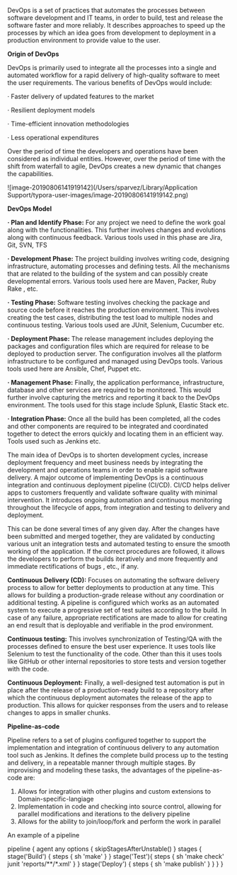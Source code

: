 DevOps is a set of practices that automates the processes between software development and IT teams, in order to build, test and release the software faster and more reliably. It describes approaches to speed up the processes by which an idea goes from development to deployment in a production environment to provide value to the user. 

 

**Origin of DevOps** 

DevOps is primarily used to integrate all the processes into a single and automated workflow for a rapid delivery of high-quality software to meet the user requirements. The various benefits of DevOps would include:

·      Faster delivery of updated features to the market

·      Resilient deployment models

·      Time-efficient innovation methodologies 

·      Less operational expenditures

 

Over the period of time the developers and operations have been considered as individual entities. However, over the period of time with the shift from waterfall to agile, DevOps creates a new dynamic that changes the capabilities. 

 ![image-20190806141919142](/Users/sparvez/Library/Application Support/typora-user-images/image-20190806141919142.png)

**DevOps Model**

**·      Plan and Identify Phase:** For any project we need to define the work goal along with the functionalities. This further involves changes and evolutions along with continuous feedback. Various tools used in this phase are Jira, Git, SVN, TFS

**·      Development Phase:** The project building involves writing code, designing infrastructure, automating processes and defining tests. All the mechanisms that are related to the building of the system and can possibly create developmental errors. Various tools used here are Maven, Packer, Ruby Rake , etc.

**·      Testing Phase:** Software testing involves checking the package and source code before it reaches the production environment. This involves creating the test cases, distributing the test load to multiple nodes and continuous testing. Various tools used are JUnit, Selenium, Cucumber etc.

**·      Deployment Phase:** The release management includes deploying the packages and configuration files which are required for release to be deployed to production server. The configuration involves all the platform infrastructure to be configured and managed using DevOps tools. Various tools used here are Ansible, Chef, Puppet etc.

**·      Management Phase:** Finally, the application performance, infrastructure, database and other services are required to be monitored. This would further involve capturing the metrics and reporting it back to the DevOps environment. The tools used for this stage include Splunk, Elastic Stack etc.

**·      Integration Phase:** Once all the build has been completed, all the codes and other components are required to be integrated and coordinated together to detect the errors quickly and locating them in an efficient way. Tools used such as Jenkins etc.

 

The main idea of DevOps is to shorten development cycles, increase deployment frequency and meet business needs by integrating the development and operations teams in order to enable rapid software delivery. A major outcome of implementing DevOps is a continuous integration and continuous deployment pipeline (CI/CD). CI/CD helps deliver apps to customers frequently and validate software quality with minimal intervention. It introduces ongoing automation and continuous monitoring throughout the lifecycle of apps, from integration and testing to delivery and deployment. 

 

This can be done several times of any given day.  After the changes have been submitted and merged together, they are validated by conducting various unit an integration tests and automated testing to ensure the smooth working of the application. If the correct procedures are followed, it allows the developers to perform the builds iteratively and more frequently and immediate rectifications of bugs , etc., if any. 

**Continuous Delivery (CD):** Focuses on automating the software delivery process to allow for better deployments to production at any time. This allows for building a production-grade release without any coordination or additional testing. A pipeline is configured which works as an automated system to execute a progressive set of test suites according to the build. In case of any failure, appropriate rectifications are made to allow for creating an end result that is deployable and verifiable in the prod environment.

 **Continuous testing:** This involves synchronization of Testing/QA with the processes defined to ensure the best user experience. It uses tools like Selenium to test the functionality of the code. Other than this it uses tools like GitHub or other internal repositories to store tests and version together with the code. 

**Continuous Deployment:** Finally, a well-designed test automation is put in place after the release of a production-ready build to a repository after which the continuous deployment automates the release of the app to production. This allows for quicker responses from the users and to release changes to apps in smaller chunks.

**Pipeline-as-code**

Pipeline refers to a set of plugins configured together to support the implementation and integration of continuous delivery to any automation tool such as Jenkins. It defines the complete build process up to the testing and delivery, in a repeatable manner through multiple stages. By improvising and modeling these tasks, the advantages of the pipeline-as-code are:

1. Allows for integration with other plugins and custom extensions to Domain-specific-langiage
2. Implementation in code and checking into source control, allowing for parallel modifications and iterations to the delivery pipeline
3. Allows for the ability to join/loop/fork and perform the work in parallel



An example of a pipeline

pipeline { 
    agent any 
    options {
        skipStagesAfterUnstable()
    }
    stages {
        stage('Build') { 
            steps { 
                sh 'make' 
            }
        }
        stage('Test'){
            steps {
                sh 'make check'
                junit 'reports/**/*.xml' 
            }
        }
        stage('Deploy') {
            steps {
                sh 'make publish'
            }
        }
    }
}



 

 